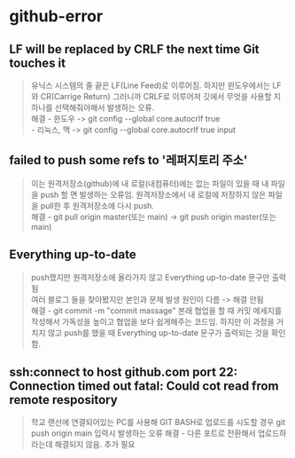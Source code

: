 # github-error
 ##  LF will be replaced by CRLF the next time Git touches it  
> 유닉스 시스템의 줄 끝은 LF(Line Feed)로 이루어짐. 하지만 윈도우에서는 LF와 CR(Carrige Return) 그러니까 CRLF로 이루어져 깃에서 무엇을 사용할 지 하나를 선택해줘야해서 발생하는 오류.  
> 해결 - 윈도우 -> git config --global core.autocrlf true  
>      - 리눅스, 맥 -> git config --global core.autocrlf true input  
     
## failed to push some refs to '레퍼지토리 주소'  
> 이는 원격저장소(github)에 내 로컬(내컴퓨터)에는 없는 파일이 있을 때 내 파일을 push 할 면 발생하는 오류임.
> 원격저장소에서 내 로컬에 저장하지 않은 파일을 pull한 후 원격저장소에 다시 push.  
> 해결 - git pull origin master(또는 main) -> git push origin master(또는 main)  

## Everything up-to-date
> push했지만 원격저장소에 올라가지 않고 Everything up-to-date 문구만 출력됨  
> 여러 블로그 들을 찾아봤지만 본인과 문제 발생 원인이 다름 -> 해결 안됨  
> 해결 - git commit -m "commit massage"  본래 협업을 할 때 커밋 메세지를 작성해서 가독성을 높이고 협업을 보다 쉽게해주는 코드임. 하지만 이 과정을 거치지 않고 push를 했을 때 Everything up-to-date 문구가 출력되는 것을 확인함.  

## ssh:connect to host github.com port 22: Connection timed out fatal: Could cot read from remote respository
> 학교 랜선에 연결되어있는 PC를 사용해 GIT BASH로 업로드를 시도할 경우 git push origin main 입력시 발생하는 오류
> 해결 - 다른 포트로 전환해서 업로드하라는데 해결되지 않음. 추가 필요  

